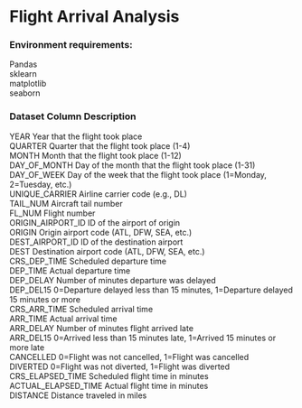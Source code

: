 # Flight Arrival Analysis
 
### Environment requirements: <br>
Pandas <br>
sklearn <br>
matplotlib <br>
seaborn <br>

### Dataset Column	Description<br>

YEAR	        Year that the flight took place<br>
QUARTER	        Quarter that the flight took place (1-4)<br>
MONTH	        Month that the flight took place (1-12)<br>
DAY_OF_MONTH	Day of the month that the flight took place (1-31)<br>
DAY_OF_WEEK	        Day of the week that the flight took place (1=Monday, 2=Tuesday, etc.)<br>
UNIQUE_CARRIER	    Airline carrier code (e.g., DL)<br>
TAIL_NUM 	        Aircraft tail number<br>
FL_NUM	            Flight number<br>
ORIGIN_AIRPORT_ID	ID of the airport of origin<br>
ORIGIN	            Origin airport code (ATL, DFW, SEA, etc.)<br>
DEST_AIRPORT_ID	    ID of the destination airport<br>
DEST	            Destination airport code (ATL, DFW, SEA, etc.)<br>
CRS_DEP_TIME	    Scheduled departure time<br>
DEP_TIME	        Actual departure time<br>
DEP_DELAY	        Number of minutes departure was delayed<br>
DEP_DEL15	        0=Departure delayed less than 15 minutes, 1=Departure delayed 15 minutes or more<br>
CRS_ARR_TIME	    Scheduled arrival time<br>
ARR_TIME	   Actual arrival time<br>
ARR_DELAY	   Number of minutes flight arrived late<br>
ARR_DEL15	   0=Arrived less than 15 minutes late, 1=Arrived 15 minutes or more late<br>
CANCELLED	   0=Flight was not cancelled, 1=Flight was cancelled<br>
DIVERTED	   0=Flight was not diverted, 1=Flight was diverted<br>
CRS_ELAPSED_TIME	   Scheduled flight time in minutes<br>
ACTUAL_ELAPSED_TIME	   Actual flight time in minutes<br>
DISTANCE	           Distance traveled in miles<br>
